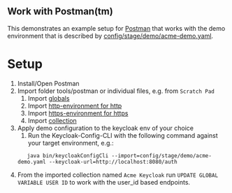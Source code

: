 Work with Postman(tm)
--- 

This demonstrates an example setup for [Postman](https://www.postman.com/) that works with the demo environment that is
described by [config/stage/demo/acme-demo.yaml](config/stage/demo/acme-demo.yaml).

# Setup

1. Install/Open Postman
2. Import folder tools/postman or individual files, e.g. from `Scratch Pad` 
   1. Import [globals](acme.postman_globals.json)
   2. Import [http-environment for http](acme.postman_environment_http.json)
   3. Import [https-environment for https](acme.postman_environment_https.json)
   4. Import [collection](acme.postman_collection.json) 
3. Apply demo configuration to the keycloak env of your choice
   1. Run the Keycloak-Config-CLI with the following command against your target environment, e.g.:
   ```
      java bin/keycloakConfigCli --import=config/stage/demo/acme-demo.yaml --keycloak-url=http://localhost:8080/auth
   ```
4. From the imported collection named `Acme Keycloak` run `UPDATE GLOBAL VARIABLE USER ID` to work with the user_id based endpoints. 
   
